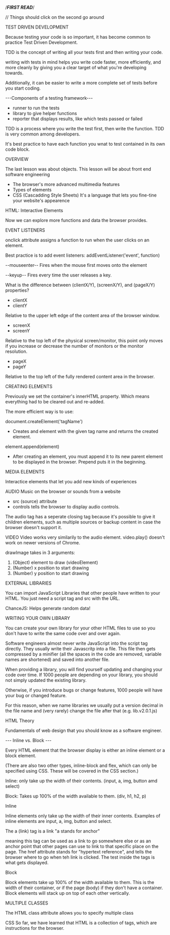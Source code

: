 /***FIRST READ***/

// Things should click on the second go around

TEST DRIVEN DEVELOPMENT

Because testing your code is so important, it has become common to practice Test Driven Development.

TDD is the concept of writing all your tests first and then writing your code.

writing with tests in mind helps you write code faster, more efficiently, and more cleanly by giving you a clear target of what you're developing towards.

Additionally, it can be easier to write a more complete set of tests before you start coding.

---Components of a testing framework---

- runner to run the tests
- library to give helper functions
- reporter that displays results, like which tests passed or failed

TDD is a process where you write the test first, then write the function.
TDD is very common among developers.

It's best practice to have each function you wnat to test contained in its own code block.



OVERVIEW

The last lesson was about objects.
This lesson will be about front end software engineering

- The browser's more advanced multimedia features
- Types of elements
- CSS (Cascadding Style Sheets)
It's a language that lets you fine-tine your website's appearence


HTML: Interactive Elements

Now we can explore more functions and data the browser provides.

EVENT LISTENERS

onclick attribute assigns a function to run when the user clicks on an element.

Best practice is to add event listeners: 
addEventListener('event', function)

--mouseenter--
Fires when the mouse first moves onto the element

--keyup--
Fires every time the user releases a key.

What is the difference between (clientX/Y), (screenX/Y), and (pageX/Y) properties?

- clientX
- clientY

Relative to the upper left edge of the content area of the browser window.

- screenX
- screenY

Relative to the top left of the physical screen/monitor, this point only moves if you increase or decrease the number of monitors or the monitor resolution.

- pageX
- pageY

Relative to the top left of the fully rendered content area in the browser.


CREATING ELEMENTS

Previously we set the container's innerHTML property. Which means everything had to be cleared out and re-added.

The more efficient way is to use:

document.createElement('tagName')
- Creates and element with the given tag name and returns the created element.

element.append(element)
- After creating an element, you must append it to its new parent element to be displayed in the browser. Prepend puts it in the beginning.



MEDIA ELEMENTS

Interactice elements that let you add new kinds of experiences


AUDIO
Music on the browser or sounds from a website
- src (source) attribute
- controls tells the browser to display audio controls.

The audio tag has a seperate closing tag because it's possible to give it children elements, such as multiple sources or backup content in case the browser doesn't support it.


VIDEO
Video works very similarily to the audio element.
video.play() doesn't work on newer versions of Chrome.

drawImage takes in 3 arguments:
1. (Object) element to draw (videoElement)
2. (Number) x position to start drawing
3. (Number) y position to start drawing


EXTERNAL LIBRARIES

You can import JavaScript Libraries that other people have written to your HTML. You just need a script tag and src with the URL.

ChanceJS: Helps generate random data!


WRITING YOUR OWN LIBRARY

You can create your own library for your other HTML files to use so you don't have to write the same code over and over again.

Software engineers almost never write JavaScript into the script tag directly. They usually write their Javascritp into a file. This file then gets compressed by a minifier (all the spaces in the code are removed, variable names are shortened) and saved into another file.

When providing a library, you will find yourself updating and changing your code over time. If 1000 people are depending on your library, you should not simply updated the existing library.

Otherwise, if you introduce bugs or change features, 1000 people will have your bug or changed feature.

For this reason, when we name libraries we usually put a version decimal in the file name and (very rarely) change the file after that (e.g. lib.v2.0.1.js)


HTML Theory

Fundamentals of web design that you should know as a software engineer.

--- Inline vs. Block ---

Every HTML element that the browser display is either an inline element or a block element.

(There are also two other types, inline-block and flex, which can only be specified using CSS. These will be covered in the CSS section.)

Inline: only take up the width of their contents.
(input, a, img, button amd select)

Block: Takes up 100% of the width available to them.
(div, h1, h2, p)

Inline

Inline elements only take up the width of their inner contents. 
Examples of inline elements are input, a, img, button and select.

The a (link) tag is a link
"a stands for anchor"

meaning this tag can be used as a link to go somewhere else or as an anchor point that other pages can use to link to that specific place on the page. The href attribute stands for "hypertext reference", and tells the browser where to go when teh link is clicked. The test inside the tags is what gets displayed.

Block

Block elements take up 100% of the width available to them. 
This is the width of their container, or if the page (body) if they don't have a container.
Block elements will stack up on top of each other vertically.


MULTIPLE CLASSES

The HTML class attribute allows you to specify multiple class


CSS
So far, we have learned that HTML is a collection of tags, which are instructions for the browser. <script> tells the browser to run everything inside that tag as Javascript.

<style> tells the browser to run everything inside that tag as CSS, a language that helps us make websites beautiful by changing the color, position, and other properties of browser elements. 

CSS is a simple language. You only need to know 3 things.

1. Selector: ALL elements that match your selector will have the properties inside the {} applied to them.

2. Properties: Each property is seperated by ;

3. Values: Values are going to be different depending on what preperties you use.

rgba - red, green, blue and alpha (opacity 1 to 0)


SELECTION

Selecting By:
- Element - All h1 elements will have the color property.
- Attribute - All elements with the attribute type="text" will have the color property.
- Class - All elemens with the class of title2 will have the color property.
- Children - All h1 elements that are children of a div will have the color property.

Combining Selectors:
- All h1 elements with the class title2 will have the font-size property.
- All h1 elements and all elements with the class title2 will have the color property.


Selection States:
You can tweak CSS properties that get applied based on the state of the element.

These types of selectors are called pseudo-classes.
Others include :visited, :active, :focus and more.

Pseudo-Classes:
A CSS pseudo-class is a keyword added to a selector that specifies a special state of the selected elements. E.x. :hover can be used to change a button's color when the user's pointer hovers over it.

Selection Collisions:
When an element matches multiple selectors that are setting the same property.

If multiple selectors have the exact same specifity, precedence applies to the last one.

CSS Specifity:
The set of rules applied to CSS selectors in order to determine which style is applied to an element. The more specific a CSS style is, the higher point value it accrues, and the likelier it is to be present on the element's style.

Three buckets:
1. Type selectors & pseudo-elements
// Type selectors
h1 { ... }

// Pseudo elements
::before { ... }

2. Class selectors, attribute selectors, and pseudo classes
// Class selectors
.cat { ... }

// Attribute selectors
[type="radio"] { ... }

// Pseudo classes
:hover { ... }

3. ID Selectors
// ID selectors
#cat { ... }

Highest <--- lowest specifity
StyleAttribute <- ID <- Class, pseudo-class, attribute <- Elements

Inline style attribute overried all other elements
ID second
Classes third
Elements fourth


Simple CSS Properties:
In addition to the CSS properties abover(color, font-size, etc.),
below are a few more common properties that can add cool effects
to your pages.

Position:
Top, left, right and bottom to precisely adjust elements' placements and create all kinds of interesting layouts.

Relative:
Puts an element relative to where it was supposed to be.

Fixed:
Doesn't occupy its default position.
No matter how small the browser window gets the element wil always be fixed

Absolute:
The absolute position value is very similar to fixed; the obly difference is that the top, bottom, left and right properties are relative to the 
element's parent instead of the window.

Z-Index:
When multiple elements are all positioned in the same place.
You can set the z-index to help the computer determine how
the elements are ordered. An element with a higher z-index will
always be drawn abover an element with a lower z-index.

BoxModel:
Every HTML element displayed on your page follows the box model.
This means that every element has a margin (distance between elements),
a border inside the margin, and padding within the border.

Width:
When you specify the width of an element, you are setting the width of the content.

Display:
In addition to the inline and block display options, there are two other options given by the display CSS property.

Inline-block:
block elements take up 100% of the width of their parents; inline elements take up only the width of their content.

display: inline-block; 
only takes up a certain, specified width.

Flexbox:
A display mode in CSS that lets a container resize its children as needed to maximuze the use of space along an axis

display: flex;


EXTERNAL LIBRARIES:
You can use someone else's css with a link tag specifiying the href


JAVASCRIPT & CSS
The best practice way to change an element's appearance is to add and remove classess. Every element has a property called classList that contains functions to let you manipulate classes.

3 functions to know for classess:
1. contains:
takes in a string param and returns true or false, depending if the element contains the class.

2. add:
takes in a string parameter and adds the new class to the element.

3. remove:
Takes in a string paramter and removes the class from the element.


STYLING:
Sometimes you need to change the CSS properties of an element directly. You can do this by changing the style of an element.

element.style.property = ""


CLASS OBJECTS

As our programs get more complex, we'll need a way of making templates that lets us quickly create multiple, similar objects.

Just like how you follow a blueprint to build a house, you use a class to create multiple objects.

Heavily used in gaming.

To define a class we simply write a function using the "function" keyword.

This function can take in arguments to help create the object.

Using classes helps you organize your code better.

Javascript class has nothing to do with an HTML tag's class attribute.
